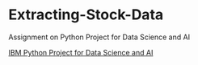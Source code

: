 # Extracting-Stock-Data
Assignment on Python Project for Data Science and AI
<p><a href="https://www.credly.com/badges/b816b3d7-6ca4-438a-bf7f-1896f0f9ba54">IBM Python Project for Data Science and AI</a>
</p>

